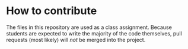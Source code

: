 # How to contribute

The files in this repository are used as a class assignment. Because students are expected to write the majority of the code themselves, pull requests (most likely) will _not_ be merged into the project.
